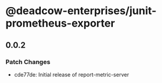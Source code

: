 # @deadcow-enterprises/junit-prometheus-exporter

## 0.0.2

### Patch Changes

- cde77de: Initial release of report-metric-server
